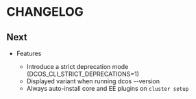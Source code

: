 # CHANGELOG

## Next

* Features

  * Introduce a strict deprecation mode (DCOS_CLI_STRICT_DEPRECATIONS=1)
  * Displayed variant when running dcos --version
  * Always auto-install core and EE plugins on `cluster setup`
